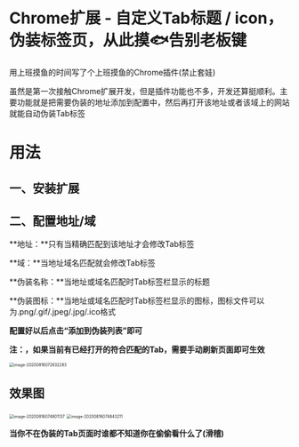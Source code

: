 # Chrome扩展 - 自定义Tab标题 / icon，伪装标签页，从此摸🐟告别老板键

用上班摸鱼的时间写了个上班摸鱼的Chrome插件(禁止套娃)

虽然是第一次接触Chrome扩展开发，但是插件功能也不多，开发还算挺顺利。主要功能就是把需要伪装的地址添加到配置中，然后再打开该地址或者该域上的网站就能自动伪装Tab标签



# 用法

## 一、安装扩展

## 二、配置地址/域

**地址：**只有当精确匹配到该地址才会修改Tab标签

**域：**当地址域名匹配就会修改Tab标签

**伪装名称：**当地址或域名匹配时Tab标签栏显示的标题

**伪装图标：**当地址或域名匹配时Tab标签栏显示的图标，图标文件可以为.png/.gif/.jpeg/.jpg/.ico格式



**配置好以后点击“添加到伪装列表”即可**



**注：，如果当前有已经打开的符合匹配的Tab，需要手动刷新页面即可生效**

<img src="/Users/nismison/Library/Application Support/typora-user-images/image-20200816072632283.png" alt="image-20200816072632283" style="zoom:50%;" />



## 效果图

<img src="/Users/nismison/Library/Application Support/typora-user-images/image-20200816074801137.png" alt="image-20200816074801137" style="zoom:50%;" />

<img src="/Users/nismison/Library/Application Support/typora-user-images/image-20200816074843211.png" alt="image-20200816074843211" style="zoom:50%;" />



**当你不在伪装的Tab页面时谁都不知道你在偷偷看什么了(滑稽)**